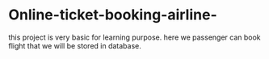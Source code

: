 # Online-ticket-booking-airline-
this project is very basic for learning purpose. here we passenger can book flight that we will be stored in database.
